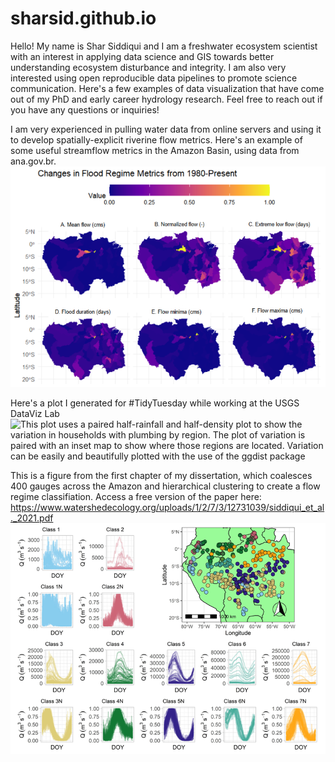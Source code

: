 # sharsid.github.io

Hello! My name is Shar Siddiqui and I am a freshwater ecosystem scientist with an interest in applying data science and GIS towards better understanding ecosystem disturbance and integrity. I am also very interested using open reproducible data pipelines to promote science communication. Here's a few examples of data visualization that have come out of my PhD and early career hydrology research. Feel free to reach out if you have any questions or inquiries!

I am very experienced in pulling water data from online servers and using it to develop spatially-explicit riverine flow metrics. Here's an example of some useful streamflow metrics in the Amazon Basin, using data from ana.gov.br.
![flow metrics](https://github.com/sharsid94/figs/blob/main/fig2.png)

Here's a plot I generated for #TidyTuesday while working at the USGS DataViz Lab
![This plot uses a paired half-rainfall and half-density plot to show the variation in households with plumbing by region. The plot of variation is paired with an inset map to show where those regions are located. Variation can be easily and beautifully plotted with the use of the ggdist package](https://waterdata.usgs.gov/blog/static/tidycensus-viz/tidycensus-viz-sharmin.png)

This is a figure from the first chapter of my dissertation, which coalesces 400 gauges across the Amazon and hierarchical clustering to create a flow regime classifiation. 
Access a free version of the paper here: https://www.watershedecology.org/uploads/1/2/7/3/12731039/siddiqui_et_al._2021.pdf
![Flow regimes of the Amazon figure](https://github.com/sharsid94/figs/blob/main/fig1.png)
